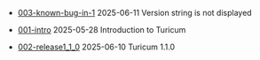 
* [003-known-bug-in-1](blog/003-known-bug-in-1.1.0.md)
  2025-06-11
          Version string is not displayed


* [001-intro](blog/001-intro.md)
  2025-05-28
          Introduction to Turicum


* [002-release1_1_0](blog/002-release1_1_0.md)
  2025-06-10
          Turicum 1.1.0